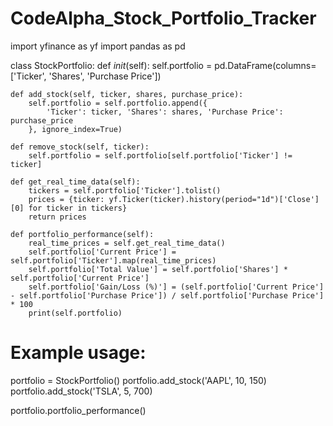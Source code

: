 # CodeAlpha_Stock_Portfolio_Tracker
import yfinance as yf
import pandas as pd

class StockPortfolio:
    def _init_(self):
        self.portfolio = pd.DataFrame(columns=['Ticker', 'Shares', 'Purchase Price'])

    def add_stock(self, ticker, shares, purchase_price):
        self.portfolio = self.portfolio.append({
            'Ticker': ticker, 'Shares': shares, 'Purchase Price': purchase_price
        }, ignore_index=True)

    def remove_stock(self, ticker):
        self.portfolio = self.portfolio[self.portfolio['Ticker'] != ticker]

    def get_real_time_data(self):
        tickers = self.portfolio['Ticker'].tolist()
        prices = {ticker: yf.Ticker(ticker).history(period="1d")['Close'][0] for ticker in tickers}
        return prices

    def portfolio_performance(self):
        real_time_prices = self.get_real_time_data()
        self.portfolio['Current Price'] = self.portfolio['Ticker'].map(real_time_prices)
        self.portfolio['Total Value'] = self.portfolio['Shares'] * self.portfolio['Current Price']
        self.portfolio['Gain/Loss (%)'] = (self.portfolio['Current Price'] - self.portfolio['Purchase Price']) / self.portfolio['Purchase Price'] * 100
        print(self.portfolio)

# Example usage:
portfolio = StockPortfolio()
portfolio.add_stock('AAPL', 10, 150)
portfolio.add_stock('TSLA', 5, 700)

portfolio.portfolio_performance()
